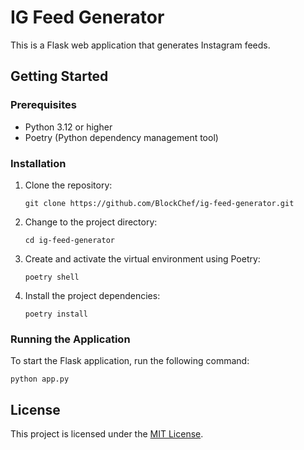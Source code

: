 # IG Feed Generator

This is a Flask web application that generates Instagram feeds.

## Getting Started

### Prerequisites
- Python 3.12 or higher
- Poetry (Python dependency management tool)

### Installation

1. Clone the repository:
   ```
   git clone https://github.com/BlockChef/ig-feed-generator.git
   ```

2. Change to the project directory:
   ```
   cd ig-feed-generator
   ```

3. Create and activate the virtual environment using Poetry:
   ```
   poetry shell
   ```

4. Install the project dependencies:
   ```
   poetry install
   ```

### Running the Application

To start the Flask application, run the following command:

```
python app.py
```



## License

This project is licensed under the [MIT License](LICENSE).

